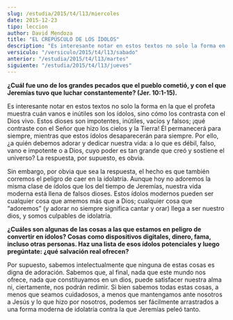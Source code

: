 ```yaml
---
slug: /estudia/2015/t4/l13/miercoles
date: 2015-12-23
tipo: leccion
author: David Mendoza
title: "EL CREPÚSCULO DE LOS ÍDOLOS"
description: "Es interesante notar en estos textos no solo la forma en la que el profeta  muestra cuán vanos e inútiles son los ídolos, sino cómo los contrasta con  el Dios vivo. Estos dioses son impotentes, inútiles, vacíos y falsos; ¡qué  contraste con el Señor que hizo los cielos..."
versiculo: "/versiculo/2015/t4/l13/sabado"
anterior: "/estudia/2015/t4/l13/martes"
siguiente: "/estudia/2015/t4/l13/jueves"
---
```


**¿Cuál fue uno de los grandes pecados que el pueblo cometió, y con el que Jeremías tuvo que luchar constantemente? (Jer. 10:1-15).**

Es interesante notar en estos textos no solo la forma en la que el profeta muestra cuán vanos e inútiles son los ídolos, sino cómo los contrasta con el Dios vivo. Estos dioses son impotentes, inútiles, vacíos y falsos; ¡qué contraste con el Señor que hizo los cielos y la Tierra! Él permanecerá para siempre, mientras que estos ídolos desaparecerán para siempre. Por ello, ¿a quién debemos adorar y dedicar nuestra vida: a lo que es débil, falso, vano e impotente o a Dios, cuyo poder es tan grande que creó y sostiene el universo? La respuesta, por supuesto, es obvia.

Sin embargo, por obvia que sea la respuesta, el hecho es que también corremos el peligro de caer en la idolatría. Aunque hoy no adoremos la misma clase de ídolos que los del tiempo de Jeremías, nuestra vida moderna está llena de falsos dioses. Estos ídolos modernos pueden ser cualquier cosa que amemos más que a Dios; cualquier cosa que “adoremos” (y adorar no siempre significa cantar y orar) llega a ser nuestro dios, y somos culpables de idolatría.

**¿Cuáles son algunas de las cosas a las que estamos en peligro de convertir en ídolos? Cosas como dispositivos digitales, dinero, fama, incluso otras personas. Haz una lista de esos ídolos potenciales y luego pregúntate: ¿qué salvación real ofrecen?**

Por supuesto, sabemos intelectualmente que ninguna de estas cosas es digna de adoración. Sabemos que, al final, nada que este mundo nos ofrece, nada que constituyamos en un dios, puede satisfacer nuestra alma ni, ciertamente, nos podrán redimir. Si bien sabemos todas estas cosas, a menos que seamos cuidadosos, a menos que mantengamos ante nosotros a Jesús y lo que hizo por nosotros, podemos ser fácilmente arrastrados a una forma moderna de idolatría contra la que Jeremías peleó tanto.
